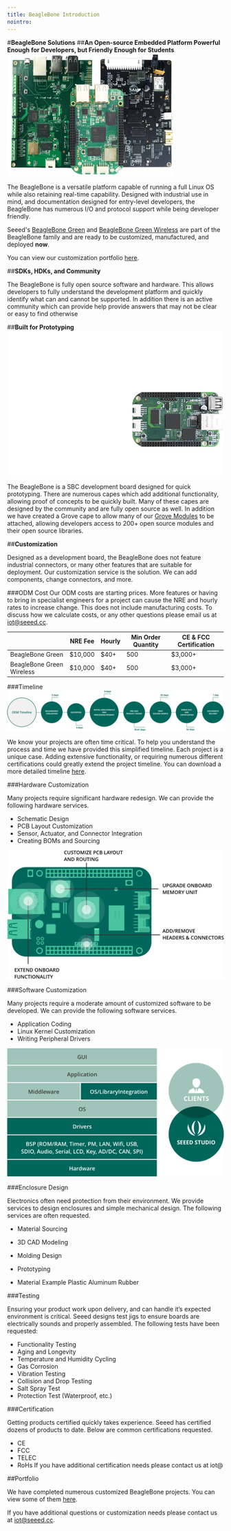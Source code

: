 ```yaml
---
title: BeagleBone Introduction
nointro:
---
```


#**BeagleBone Solutions**
##**An Open-source Embedded Platform Powerful Enough for Developers, but Friendly Enough for Students**
![Customization](https://github.com/SeeedDocument/BeagleBoneSolutions/blob/master/img/BBG_Customization.png?raw=true)

The BeagleBone is a versatile platform capable of running a full Linux OS while also retaining real-time capability. Designed with industrial use in mind, and documentation designed for entry-level developers, the BeagleBone has numerous I/O and protocol support while being developer friendly.

Seeed's [BeagleBone Green](http://wiki.seeedstudio.com/BeagleBone_Green/) and [BeagleBone Green Wireless](http://wiki.seeedstudio.com/BeagleBone_Green_Wireless/) are part of the BeagleBone family and are ready to be customized, manufactured, and deployed **now**.

You can view our customization portfolio [here](#portfolio).

##**SDKs, HDKs, and Community**

The BeagleBone is fully open source software and hardware. This allows developers to fully understand the development platform and quickly identify what can and cannot be supported. In addition there is an active community which can provide help provide answers that may not be clear or easy to find otherwise

##**Built for Prototyping**
![prototyping](https://github.com/SeeedDocument/BeagleBoneSolutions/blob/master/img/Prototyping.gif?raw=true)

The BeagleBone is a SBC development board designed for quick prototyping.  There are numerous capes which add additional functionality, allowing proof of concepts to be quickly built. Many of these capes are designed by the community and are fully open source as well. In addition we have created a Grove cape to allow many of our [Grove Modules](http://wiki.seeedstudio.com/Grove_System/) to be attached, allowing developers access to 200+ open source modules and their open source libraries.

##**Customization**

Designed as a development board, the BeagleBone does not feature industrial connectors, or many other features that are suitable for deployment. Our customization service is the solution. We can add components, change connectors, and more.

###ODM Cost
Our ODM costs are starting prices. More features or having to bring in specialist engineers for a project can cause the NRE and hourly rates to increase change. This does not include manufacturing costs. To discuss how we calculate costs, or any other questions please email us at [iot@seeed.cc](iot@seeed.cc).

|                           | NRE Fee | Hourly | Min Order Quantity | CE & FCC Certification |
|---------------------------|---------|--------|--------------------|------------------------|
| BeagleBone Green          | $10,000 |   $40+ |                500 |                $3,000+ |
| BeagleBone Green Wireless | $10,000 |   $40+ |                500 |                $3,000+ |




###Timeline
![ODM timeline](https://github.com/SeeedDocument/BeagleBoneSolutions/blob/master/img/Timeline.png?raw=true)

We know your projects are often time critical. To help you understand the process and time we have provided this simplified timeline. Each project is a unique case. Adding extensive functionality, or requiring numerous different certifications could greatly extend the project timeline. You can download a more detailed timeline [here](https://github.com/SeeedDocument/BeagleBoneSolutions/blob/master/res/ODM_Detailed_Timeline.pdf).


###Hardware Customization

Many projects require significant hardware redesign. We can provide the following hardware services.

- Schematic Design
- PCB Layout Customization
- Sensor, Actuator, and Connector Integration
- Creating BOMs and Sourcing

![Hardware](https://github.com/SeeedDocument/BeagleBoneSolutions/blob/master/img/Hardware.png?raw=true)


###Software Customization

Many projects require a moderate amount of customized software to be developed. We can provide the following software services.

- Application Coding
- Linux Kernel Customization
- Writing Peripheral Drivers

![Software](https://github.com/SeeedDocument/BeagleBoneSolutions/blob/master/img/Software.png?raw=true)


###Enclosure Design

Electronics often need protection from their environment. We provide services to design enclosures and simple mechanical design. The following services are often requested.

- Material Sourcing
- 3D CAD Modeling
- Molding Design
- Prototyping

- Material Example
   Plastic
   Aluminum
   Rubber

###Testing

Ensuring your product work upon delivery, and can handle it’s expected environment is critical. Seeed designs test jigs to ensure boards are electrically sounds and properly assembled. The following tests have been requested:

- Functionality Testing
- Aging and Longevity
- Temperature and Humidity Cycling
- Gas Corrosion
- Vibration Testing
- Collision and Drop Testing
- Salt Spray Test
- Protection Test (Waterproof, etc.)

###Certification

Getting products certified quickly takes experience. Seeed has certified dozens of products to date. Below are common certifications requested.

- CE
- FCC
- TELEC
- RoHs
If you have additional certification needs please contact us at iot@

##Portfolio

We have completed numerous customized BeagleBone projects. You can view some of them [here](https://community.seeedstudio.com/portfolio).


If you have additional questions or customization needs please contact us at [iot@seeed.cc](iot@seeed.cc).
